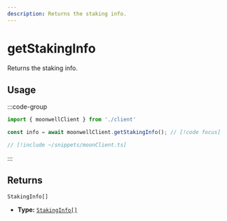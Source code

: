 ```yaml
---
description: Returns the staking info.
---
```


# getStakingInfo

Returns the staking info.

## Usage

:::code-group

```ts twoslash [example.ts]
import { moonwellClient } from './client'

const info = await moonwellClient.getStakingInfo(); // [!code focus]
```

```ts twoslash [client.ts] filename="client.ts"
// [!include ~/snippets/moonClient.ts]
```

:::

## Returns

```
StakingInfo[]
```

- **Type:** [`StakingInfo[]`](/docs/glossary/types#stakinginfo)


<!-- ## Parameters

### includeLiquidStakingRewards

- **Type:** `boolean`

Whether to include liquid staking rewards in the response.

```ts twoslash
// [!include ~/snippets/moonClient.ts]
// ---cut---
const markets = await moonwellClient.getMarkets({
  includeLiquidStakingRewards: true // [!code focus]
})
``` -->